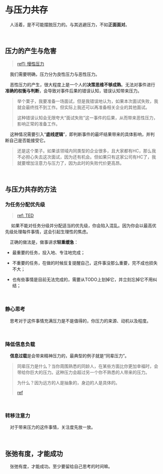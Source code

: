 # 与压力共存

    人活着，是不可能摆脱压力的。与其逃避压力，不如**正面面对**。

    

## 压力的产生与危害

> [ref1: 慢性压力](https://zhuanlan.zhihu.com/p/426177682)

    我们需要明确，压力分为良性压力与恶性压力。

    恶性压力的产生，很大程度上是一个人的**决策思维不够成熟**。无法对事件进行**准确的权衡与判断**，会导致对事件后果的错误认知，错误认知带来压力。

> 举个栗子，我要准备一场面试，但是我错误地认为，如果本次面试失败，我就会最终找不到工作。但实际上我还可以再准备相关企业的其他面试。
> 
> 这种错误认知会无限夸大“面试失败”这一事件的后果，从而带来恶性压力，影响正常的准备工作。

    这种情况需要引入“**底线逻辑**”，即判断事件的最坏结果带来的具体影响，并判断自己是否能接受它。

> 还是这个栗子。如果该领域内同类型的企业很多，且大家都有HC，那么我不必担心失去这次面试，因为还有机会。但如果只有这家公司有HC了，我就要增加注意力与压力了，因为此时的失败代价更高昂。

    

## 与压力共存的方法

### 为任务分配优先级

> [ref: TED](https://www.bilibili.com/video/BV1jT411U7Z7)

     如果不能对任务分级并分配适当的优先级，你会陷入混乱。因为你会以最高优先级处理每件事情，这会引起生理性的焦虑。

    正确的做法是，做事讲求**轻重缓急**：

- 最重要的任务，投入地、专注地完成；

- 不重要的任务，在做的时候反复提醒自己，这件事没那么重要，完不成也损失不大；

- 也有些事情是目前无法完成的，需要从TODO上划掉它，并立刻忘掉它不用纠结；

    

### 静心思考

    思考对于这件事情充满压力是不是值得的，你压力的来源、动机以及程度。

    

### 降低信息负载

    **信息过载**是会带来精神压力的，最典型的例子就是“同辈压力”。

> 同辈压力是什么？当你周围熟悉的同龄人，在某些方面比你更加幸福时，会带给你巨大的压力。这种压力会超过另一个你不熟悉的人带来的压力。
> 
> 为什么？因为远方的人是抽象的，身边的人是具体的。
> 
> [ref](https://www.zhihu.com/question/23481436)

    

### 转移注意力

    对于带来压力的这件事情，关注度先放一放。

    

## 张弛有度，才能成功

    张弛有度，才能成功。至少要留给自己思考的时间嘛。
